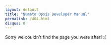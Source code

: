 ```yaml
---
layout: default
title: "Numato Opsis Developer Manual"
permalink: /404.html
disqus: 0
---
```


Sorry we couldn't find the page you were after! :(

